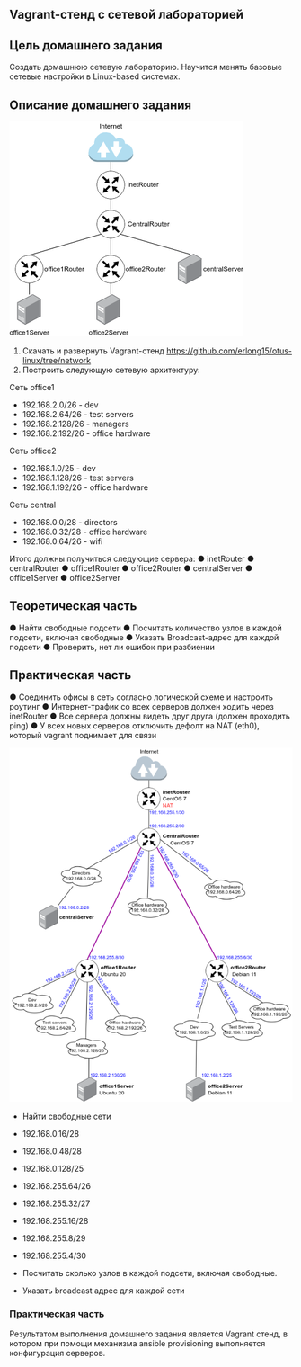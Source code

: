## Vagrant-стенд c сетевой лабораторией

## Цель домашнего задания
Создать домашнюю сетевую лабораторию. 
Научится менять базовые сетевые настройки  в Linux-based системах.

## Описание домашнего задания

![Схема 1](image1.png)

1. Скачать и развернуть Vagrant-стенд https://github.com/erlong15/otus-linux/tree/network
2. Построить следующую сетевую архитектуру:

Сеть office1
- 192.168.2.0/26      - dev
- 192.168.2.64/26     - test servers
- 192.168.2.128/26    - managers
- 192.168.2.192/26    - office hardware

Сеть office2
- 192.168.1.0/25      - dev
- 192.168.1.128/26    - test servers
- 192.168.1.192/26    - office hardware

Сеть central
- 192.168.0.0/28     - directors
- 192.168.0.32/28    - office hardware
- 192.168.0.64/26    - wifi


Итого должны получиться следующие сервера:
●	inetRouter
●	centralRouter
●	office1Router
●	office2Router
●	centralServer
●	office1Server
●	office2Server

## Теоретическая часть
●	Найти свободные подсети
●	Посчитать количество узлов в каждой подсети, включая свободные
●	Указать Broadcast-адрес для каждой подсети
●	Проверить, нет ли ошибок при разбиении

## Практическая часть
●	Соединить офисы в сеть согласно логической схеме и настроить роутинг
●	Интернет-трафик со всех серверов должен ходить через inetRouter
●	Все сервера должны видеть друг друга (должен проходить ping)
●	У всех новых серверов отключить дефолт на NAT (eth0), который vagrant поднимает для связи


![Схема сети](image2.png)

- Найти свободные сети
- 192.168.0.16/28 
- 192.168.0.48/28
- 192.168.0.128/25
- 192.168.255.64/26
- 192.168.255.32/27
- 192.168.255.16/28
- 192.168.255.8/29  
- 192.168.255.4/30 

- Посчитать сколько узлов в каждой подсети, включая свободные.
- Указать broadcast адрес для каждой сети

### Практическая часть
Результатом выполнения домашнего задания является Vagrant стенд, в котором при помощи механизма ansible provisioning выполняется конфигурация серверов.

